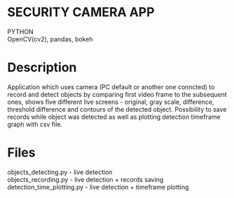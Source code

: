 # SECURITY CAMERA APP

PYTHON <br >
OpenCV(cv2), pandas, bokeh <br >

# Description

Application which uses camera (PC default or another one conncted) to record and detect objects by comparing first video frame to the subsequent ones, shows five different live screens - original, gray scale, difference, threshold difference and contours of the detected object. Possibility to save records while object was detected as well as plotting detection timeframe graph with csv file.

# Files

objects_detecting.py - live detection <br >
objects_recording.py - live detection + records saving <br >
detection_time_plotting.py - live detection + timeframe plotting <br >